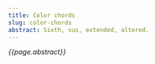 ```yaml
---
title: Color chords
slug: color-chords
abstract: Sixth, sus, extended, altered.
---
```


*{{page.abstract}}*